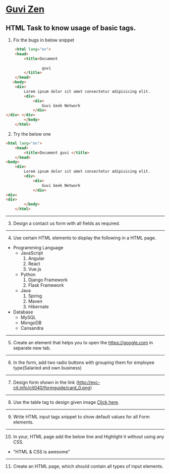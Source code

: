 # [Guvi Zen](https://www.guvi.io/zen/)

## HTML Task to know usage of basic tags.

1. Fix the bugs in below snippet

```HTML
    <html lang="en">
    <head>
        <title>Document
            
                guvi
        </title>
    </head>
   <body>
    <div>
        Lorem ipsum dolor sit amet consectetur adipisicing elit.
        <div>
            <div>
                Guvi Geek Network
            </div>
</div> </div>
        </body>
    </html>
```
2. Try the below one

```HTML
<html lang="en">
    <head>
        <title>Document guvi </title>
    </head>
<body>
    <div>
        Lorem ipsum dolor sit amet consectetur adipisicing elit.
        <div>
            <div>
                Guvi Geek Network
            </div>
<div>
<div>
        </body>
    </html>
```

---

3. Design a contact us form with all fields as required.

---

4. Use certain HTML elements to display the following in a HTML page.

- Programming Language
  - JavaScript
    1. Angular
    2. React
    3. Vue.js
  - Python
    1. Django Framework
    2. Flask Framework
  - Java
    1. Spring
    2. Maven
    3. Hibernate
- Database
  - MySQL
  - MongoDB
  - Cansandra

---

5. Create an element that helps you to open the https://google.com in separate new tab.

---

6. In the form, add two radio buttons with grouping them for employee type(Salaried and own business)

---

7. Design form shown in the link (http://evc-cit.info/cit040/formguide/card_0.png)

---

8. Use the table tag to design given image [Click here](https://www.bapugraphics.com/assets/img/port_upload_dir/table-4.jpg).

---

9. Write HTML input tags snippet to show default values for all Form elements.

---

10. In your, HTML page add the below line and Highlight it without using any CSS.

- "HTML & CSS is awesome"

---

11. Create an HTML page, which should contain all types of input elements.
